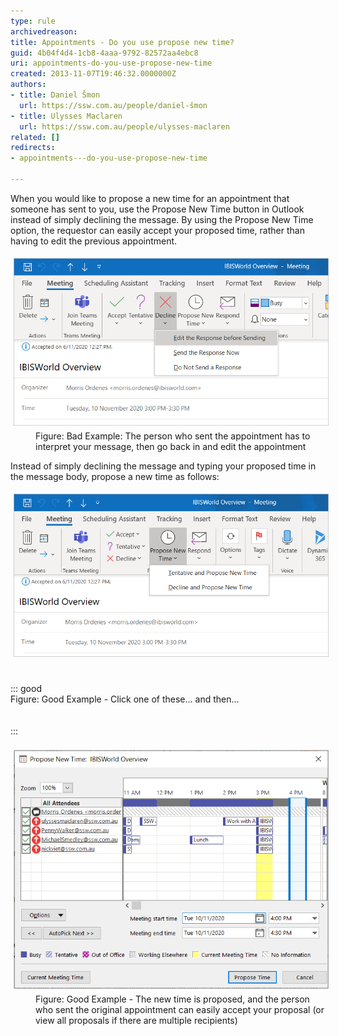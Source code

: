 ```yaml
---
type: rule
archivedreason: 
title: Appointments - Do you use propose new time?
guid: 4b04f4d4-1cb8-4aaa-9792-82572aa4ebc8
uri: appointments-do-you-use-propose-new-time
created: 2013-11-07T19:46:32.0000000Z
authors:
- title: Daniel Šmon
  url: https://ssw.com.au/people/daniel-šmon
- title: Ulysses Maclaren
  url: https://ssw.com.au/people/ulysses-maclaren
related: []
redirects:
- appointments---do-you-use-propose-new-time

---
```


When you would like to propose a new time for an appointment that someone has sent to you, use the Propose New Time button in Outlook instead of simply declining the message. By using the Propose New Time option, the requestor can easily accept your proposed time, rather than having to edit the previous appointment.

<!--endintro-->
<dl class="badImage"><dt><img src="decline.png" alt="decline.png" style="margin:5px;"><br></dt><dd>Figure: Bad Example: The person who sent the appointment has to interpret your message, then go back in and edit the appointment</dd></dl>
Instead of simply declining the message and typing your proposed time in the message body, propose a new time as follows:
<dl class="goodImage"><dt><img src="Propose-new-time.png" alt="Propose-new-time.png" style="margin:5px;"><br></dt><br><br>::: good<br>Figure: Good Example - Click one of these... and then...<br><br><br>:::<br><br><dt><img src="scheduling-assistant.png" alt="scheduling-assistant.png" style="margin:5px;"><br></dt><dd>Figure: Good Example - The new time is proposed, and the person who sent the original appointment can easily accept your proposal (or view all proposals if there are multiple recipients)<br></dd></dl>
